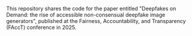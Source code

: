 This repository shares the code for the paper entitled "Deepfakes on Demand: the rise of accessible non-consensual deepfake image generators", published at the Fairness, Accountability, and Transparency (FAccT) conference in 2025.
